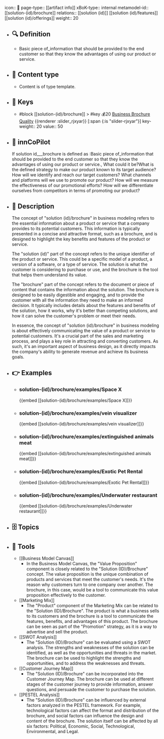 icon:: 🧿
page-type:: [[artifact info]]
xBoK-type:: internal
metamodel-id:: [[solution-(id)/brochure]]
relations:: [[solution (id)]] [[solution (id)/features]] [[solution (id)/offerings]]
weight:: 20

- ## 🔍 Definition
  - Basic piece of_information that should be provided to the end customer so that they know the advantages of using our product or service.
- ## 📰 Content type 
  - Content is of type template.
  
- ## 🔑 Keys
  - #block [[solution-(id)/brochure]] > #key 💰20 [Business Brochure Quality](https://go.plastilinn.com/#/page/solution-%28id%29%2Fbrochure%2FBusiness%20Brochure%20Quality) {{renderer :slider_rjxyar}} [:span {:is "slider-rjxyar"}] 
    key-weight:: 20
    value:: 50
- ## 🤖 innCoPilot
  If solution id___brochure is defined as :Basic piece of_information that should be provided to the end customer so that they know the advantages of using our product or service., What could it be?What is the defined strategy to make our product known to its target audience?
  How will we identify and reach our target customers?
  What channels and platforms will we use to promote our product?
  How will we measure the effectiveness of our promotional efforts?
  How will we differentiate ourselves from competitors in terms of promoting our product?
- ## 📖 Description
  The concept of "solution (id)/brochure" in business modeling refers to the essential information about a product or service that a company provides to its potential customers. This information is typically presented in a concise and attractive format, such as a brochure, and is designed to highlight the key benefits and features of the product or service.
  
  The "solution (id)" part of the concept refers to the unique identifier of the product or service. This could be a specific model of a product, a version of a software, or a type of service. The solution is what the customer is considering to purchase or use, and the brochure is the tool that helps them understand its value.
  
  The "brochure" part of the concept refers to the document or piece of content that contains the information about the solution. The brochure is designed to be easily digestible and engaging, and to provide the customer with all the information they need to make an informed decision. It typically includes details about the features and benefits of the solution, how it works, why it's better than competing solutions, and how it can solve the customer's problem or meet their needs.
  
  In essence, the concept of "solution (id)/brochure" in business modeling is about effectively communicating the value of a product or service to potential customers. It's a crucial part of the sales and marketing process, and plays a key role in attracting and converting customers. As such, it's an important aspect of business design, as it directly impacts the company's ability to generate revenue and achieve its business goals.
- ## 👉 Examples
  - ### solution-(id)/brochure/examples/Space X
    {{embed [[solution-(id)/brochure/examples/Space X]]}}
  - ### solution-(id)/brochure/examples/vein visualizer
    {{embed [[solution-(id)/brochure/examples/vein visualizer]]}}
  - ### solution-(id)/brochure/examples/extinguished animals meat
    {{embed [[solution-(id)/brochure/examples/extinguished animals meat]]}}
  - ### solution-(id)/brochure/examples/Exotic Pet Rental
    {{embed [[solution-(id)/brochure/examples/Exotic Pet Rental]]}}
  - ### solution-(id)/brochure/examples/Underwater restaurant
    {{embed [[solution-(id)/brochure/examples/Underwater restaurant]]}}
  
- ## 🗄️ Topics
  
- ## 🧰 Tools
  - [[Business Model Canvas]]
    - In the Business Model Canvas, the "Value Proposition" component is closely related to the "Solution (ID)/Brochure" concept. The value proposition is the unique combination of products and services that meet the customer's needs. It's the reason why customers turn to one company over another. The brochure, in this case, would be a tool to communicate this value proposition effectively to the customer.
  - [[Marketing Mix]]
    - The "Product" component of the Marketing Mix can be related to the "Solution (ID)/Brochure". The product is what a business sells to its customers and the brochure is a tool to communicate the features, benefits, and advantages of this product. The brochure can be seen as part of the "Promotion" strategy, as it is a way to advertise and sell the product.
  - [[SWOT Analysis]]
    - The "Solution (ID)/Brochure" can be evaluated using a SWOT analysis. The strengths and weaknesses of the solution can be identified, as well as the opportunities and threats in the market. The brochure can be used to highlight the strengths and opportunities, and to address the weaknesses and threats.
  - [[Customer Journey Map]]
    - The "Solution (ID)/Brochure" can be incorporated into the Customer Journey Map. The brochure can be used at different stages of the customer journey to provide information, answer questions, and persuade the customer to purchase the solution.
  - [[PESTEL Analysis]]
    - The "Solution (ID)/Brochure" can be influenced by external factors analyzed in the PESTEL framework. For example, technological factors can affect the format and distribution of the brochure, and social factors can influence the design and content of the brochure. The solution itself can be affected by all six factors: Political, Economic, Social, Technological, Environmental, and Legal.
